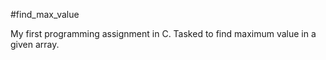 #find_max_value

My first programming assignment in C. Tasked to find maximum value in a given array.

